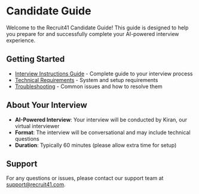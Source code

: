 # Candidate Guide

Welcome to the Recruit41 Candidate Guide! This guide is designed to help you prepare for and successfully complete your AI-powered interview experience.

## Getting Started

- [Interview Instructions Guide](interview-instructions.md) - Complete guide to your interview process
- [Technical Requirements](technical-requirements.md) - System and setup requirements
- [Troubleshooting](troubleshooting.md) - Common issues and how to resolve them

## About Your Interview

- **AI-Powered Interview**: Your interview will be conducted by Kiran, our virtual interviewer
- **Format**: The interview will be conversational and may include technical questions
- **Duration**: Typically 60 minutes (please allow extra time for setup)

## Support

For any questions or issues, please contact our support team at [support@recruit41.com](mailto:support@recruit41.com).
